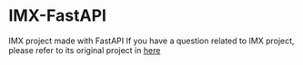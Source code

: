 # IMX-FastAPI
IMX project made with FastAPI
If you have a question related to IMX project, please refer to its original project in [here](https://github.com/Fradhyle/IMX)
